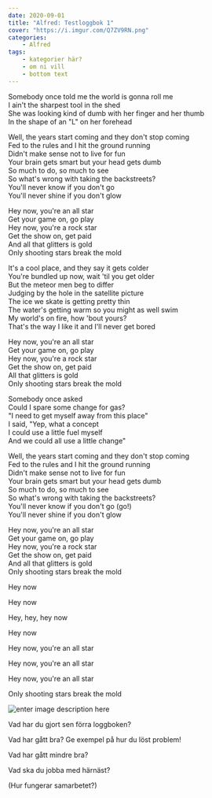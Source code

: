 ```yaml
---
date: 2020-09-01
title: "Alfred: Testloggbok 1"
cover: "https://i.imgur.com/Q7ZV9RN.png"
categories: 
    - Alfred
tags:
    - kategorier här?
    - om ni vill
    - bottom text
---
```

Somebody once told me the world is gonna roll me  
I ain't the sharpest tool in the shed  
She was looking kind of dumb with her finger and her thumb  
In the shape of an "L" on her forehead

Well, the years start coming and they don't stop coming  
Fed to the rules and I hit the ground running  
Didn't make sense not to live for fun  
Your brain gets smart but your head gets dumb  
So much to do, so much to see  
So what's wrong with taking the backstreets?  
You'll never know if you don't go  
You'll never shine if you don't glow

Hey now, you're an all star  
Get your game on, go play  
Hey now, you're a rock star  
Get the show on, get paid  
And all that glitters is gold  
Only shooting stars break the mold

It's a cool place, and they say it gets colder  
You're bundled up now, wait 'til you get older  
But the meteor men beg to differ  
Judging by the hole in the satellite picture  
The ice we skate is getting pretty thin  
The water's getting warm so you might as well swim  
My world's on fire, how 'bout yours?  
That's the way I like it and I'll never get bored

Hey now, you're an all star  
Get your game on, go play  
Hey now, you're a rock star  
Get the show on, get paid  
All that glitters is gold  
Only shooting stars break the mold

Somebody once asked  
Could I spare some change for gas?  
"I need to get myself away from this place"  
I said, "Yep, what a concept  
I could use a little fuel myself  
And we could all use a little change"

Well, the years start coming and they don't stop coming  
Fed to the rules and I hit the ground running  
Didn't make sense not to live for fun  
Your brain gets smart but your head gets dumb  
So much to do, so much to see  
So what's wrong with taking the backstreets?  
You'll never know if you don't go (go!)  
You'll never shine if you don't glow

Hey now, you're an all star  
Get your game on, go play  
Hey now, you're a rock star  
Get the show on, get paid  
And all that glitters is gold  
Only shooting stars break the mold

Hey now

Hey now

Hey, hey, hey now

Hey now

Hey now, you're an all star

Hey now, you're an all star

Hey now, you're an all star

Only shooting stars break the mold

![enter image description here](https://i.imgur.com/AeupbTC.png)

Vad har du gjort sen förra loggboken?

Vad har gått bra? Ge exempel på hur du löst problem!

Vad har gått mindre bra? 

Vad ska du jobba med härnäst?

(Hur fungerar samarbetet?)
